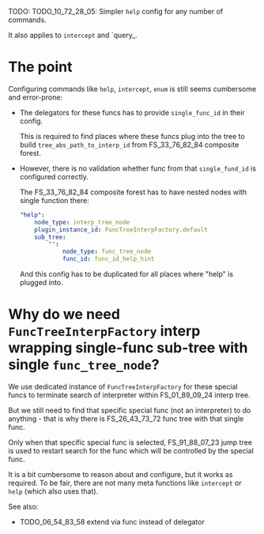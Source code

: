 
TODO: TODO_10_72_28_05: Simpler `help` config for any number of commands.

It also applies to `intercept` and `query_.

# The point

Configuring commands like `help`, `intercept`, `enum` is still seems cumbersome and error-prone:

*   The delegators for these funcs has to provide `single_func_id` in their config.

    This is required to find places where these funcs plug into the tree to
    build `tree_abs_path_to_interp_id` from FS_33_76_82_84 composite forest.

*   However, there is no validation whether func from that `single_fund_id` is configured correctly.

    The FS_33_76_82_84 composite forest has to have nested nodes with single function there:

    ```yaml
    "help":
        node_type: interp_tree_node
        plugin_instance_id: FuncTreeInterpFactory.default
        sub_tree:
            "":
                node_type: func_tree_node
                func_id: func_id_help_hint
    ```

    And this config has to be duplicated for all places where "help" is plugged into.

# Why do we need `FuncTreeInterpFactory` interp wrapping single-func sub-tree with single `func_tree_node`?

We use dedicated instance of `FuncTreeInterpFactory` for these special funcs to terminate search of
interpreter within FS_01_89_09_24 interp tree.

But we still need to find that specific special func (not an interpreter) to do anything - that is why
there is FS_26_43_73_72 func tree with that single func.

Only when that specific special func is selected, FS_91_88_07_23 jump tree is used to restart search
for the func which will be controlled by the special func.

It is a bit cumbersome to reason about and configure, but it works as required.
To be fair, there are not many meta functions like `intercept` or `help` (which also uses that).

See also:
*   TODO_06_54_83_58 extend via func instead of delegator
